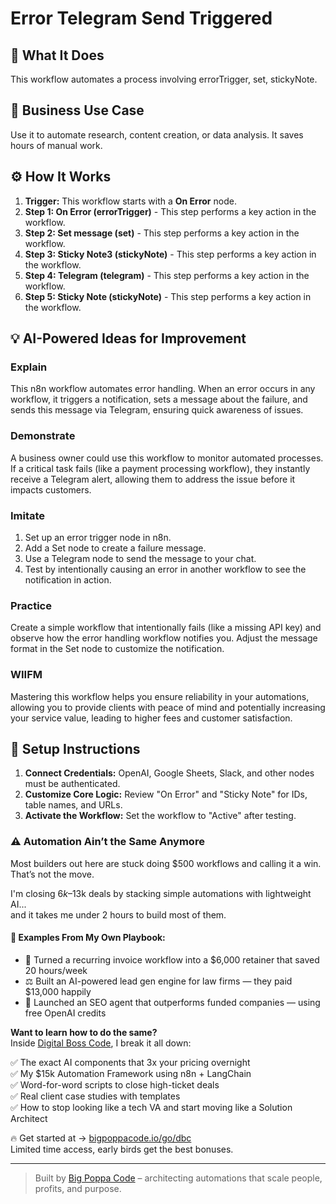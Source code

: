 # Error Telegram Send Triggered

## 🚀 What It Does
This workflow automates a process involving errorTrigger, set, stickyNote.

## 💼 Business Use Case
Use it to automate research, content creation, or data analysis. It saves hours of manual work.

## ⚙️ How It Works
1.  **Trigger:** This workflow starts with a **On Error** node.
2. **Step 1: On Error (errorTrigger)** - This step performs a key action in the workflow.
3. **Step 2: Set message (set)** - This step performs a key action in the workflow.
4. **Step 3: Sticky Note3 (stickyNote)** - This step performs a key action in the workflow.
5. **Step 4: Telegram (telegram)** - This step performs a key action in the workflow.
6. **Step 5: Sticky Note (stickyNote)** - This step performs a key action in the workflow.

## 💡 AI-Powered Ideas for Improvement
### Explain
This n8n workflow automates error handling. When an error occurs in any workflow, it triggers a notification, sets a message about the failure, and sends this message via Telegram, ensuring quick awareness of issues.

### Demonstrate
A business owner could use this workflow to monitor automated processes. If a critical task fails (like a payment processing workflow), they instantly receive a Telegram alert, allowing them to address the issue before it impacts customers.

### Imitate
1. Set up an error trigger node in n8n.
2. Add a Set node to create a failure message.
3. Use a Telegram node to send the message to your chat.
4. Test by intentionally causing an error in another workflow to see the notification in action.

### Practice
Create a simple workflow that intentionally fails (like a missing API key) and observe how the error handling workflow notifies you. Adjust the message format in the Set node to customize the notification.

### WIIFM
Mastering this workflow helps you ensure reliability in your automations, allowing you to provide clients with peace of mind and potentially increasing your service value, leading to higher fees and customer satisfaction.

## 🔧 Setup Instructions
1. **Connect Credentials:** OpenAI, Google Sheets, Slack, and other nodes must be authenticated.
2. **Customize Core Logic:** Review "On Error" and "Sticky Note" for IDs, table names, and URLs.
3. **Activate the Workflow:** Set the workflow to "Active" after testing.

### ⚠️ Automation Ain’t the Same Anymore

Most builders out here are stuck doing $500 workflows and calling it a win.  
That’s not the move.  

I'm closing $6k–$13k deals by stacking simple automations with lightweight AI...  
and it takes me under 2 hours to build most of them.

#### 🧠 Examples From My Own Playbook:
- 🔁 Turned a recurring invoice workflow into a $6,000 retainer that saved 20 hours/week  
- ⚖️ Built an AI-powered lead gen engine for law firms — they paid $13,000 happily  
- 🚀 Launched an SEO agent that outperforms funded companies — using free OpenAI credits  

**Want to learn how to do the same?**  
Inside [Digital Boss Code](https://bigpoppacode.io/go/dbc), I break it all down:

✅ The exact AI components that 3x your pricing overnight  
✅ My $15k Automation Framework using n8n + LangChain  
✅ Word-for-word scripts to close high-ticket deals  
✅ Real client case studies with templates  
✅ How to stop looking like a tech VA and start moving like a Solution Architect  

🔥 Get started at → [bigpoppacode.io/go/dbc](https://bigpoppacode.io/go/dbc)  
Limited time access, early birds get the best bonuses.

---
> Built by [Big Poppa Code](https://bigpoppacode.io) – architecting automations that scale people, profits, and purpose.
